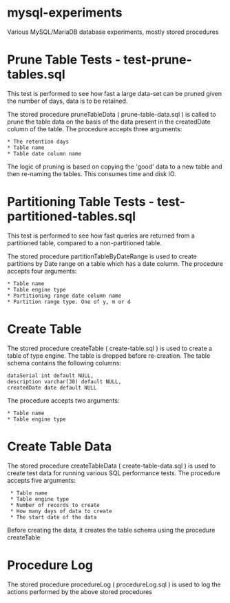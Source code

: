 mysql-experiments
=================

Various MySQL/MariaDB database experiments, mostly stored procedures

Prune Table Tests - test-prune-tables.sql
=========================================

This test is performed to see how fast a large data-set can be pruned given the
number of days, data is to be retained.

The stored procedure pruneTableData ( prune-table-data.sql ) is called to prune
the table data on the basis of the data present in the createdDate column of
the table. The procedure accepts three arguments:

	* The retention days
	* Table name
	* Table date column name

The logic of pruning is based on copying the 'good' data to a new table and then
re-naming the tables. This consumes time and disk IO.


Partitioning Table Tests - test-partitioned-tables.sql
======================================================

This test is performed to see how fast queries are returned from a partitioned
table, compared to a non-partitioned table.

The stored procedure partitionTableByDateRange is used to create partitions by
Date range on a table which has a date column. The procedure accepts four
arguments:

	* Table name
	* Table engine type
	* Partitioning range date column name
	* Partition range type. One of y, m or d


Create Table
============

The stored procedure createTable ( create-table.sql ) is used to create a table
of type engine. The table is dropped before re-creation. The table schema
contains the following columns:

	dataSerial int default NULL,
	description varchar(30) default NULL,
	createdDate date default NULL

The procedure accepts two arguments:

	* Table name
	* Table engine type


Create Table Data
=================

The stored procedure createTableData ( create-table-data.sql ) is used to
create test data for running various SQL performance tests. The procedure
accepts five arguments:

	 * Table name
	 * Table engine type
	 * Number of records to create
	 * How many days of data to create
	 * The start date of the data

Before creating the data, it creates the table schema using the procedure
createTable


Procedure Log
=============

The stored procedure procedureLog ( procedureLog.sql ) is used to log the
actions performed by the above stored procedures

